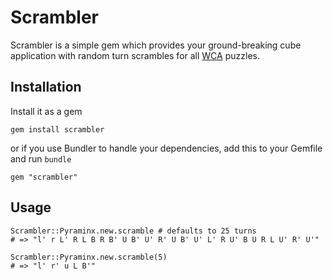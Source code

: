 Scrambler
=========

Scrambler is a simple gem which provides your ground-breaking cube application with random turn scrambles for all [WCA](http://www.worldcubeassociation.org/) puzzles.

Installation
------------

Install it as a gem

    gem install scrambler

or if you use Bundler to handle your dependencies, add this to your Gemfile and run `bundle`

    gem "scrambler"

Usage
-----

    Scrambler::Pyraminx.new.scramble # defaults to 25 turns
    # => "l' r L' R L B R B' U B' U' R' U B' U' L' R U' B U R L U' R' U'"

    Scrambler::Pyraminx.new.scramble(5)
    # => "l' r' u L B'"